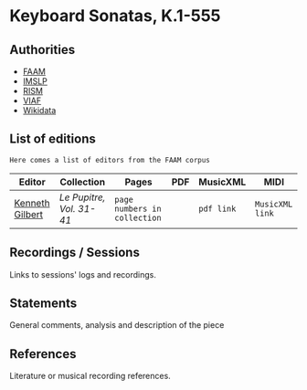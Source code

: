# Keyboard Sonatas, K.1-555

## Authorities

- [FAAM]() 
- [IMSLP](https://imslp.org/wiki/Keyboard_Sonatas,_K.1-555_(Scarlatti,_Domenico)) 
- [RISM]()
- [VIAF]()
- [Wikidata]() 

## List of editions

``Here comes a list of editors from the FAAM corpus``

| Editor | Collection | Pages | PDF | MusicXML | MIDI |
| ------ | ---------  | ----  | --- | -------- | -----|
| [Kenneth Gilbert](https://www.wikidata.org/wiki/Q563321) | *Le Pupitre, Vol. 31-41* | ``page numbers in collection`` | |``pdf link`` | ``MusicXML link`` | ``Midi link`` |

## Recordings / Sessions

Links to sessions' logs and recordings.

## Statements

General comments, analysis and description of the piece

## References

Literature or musical recording references.

